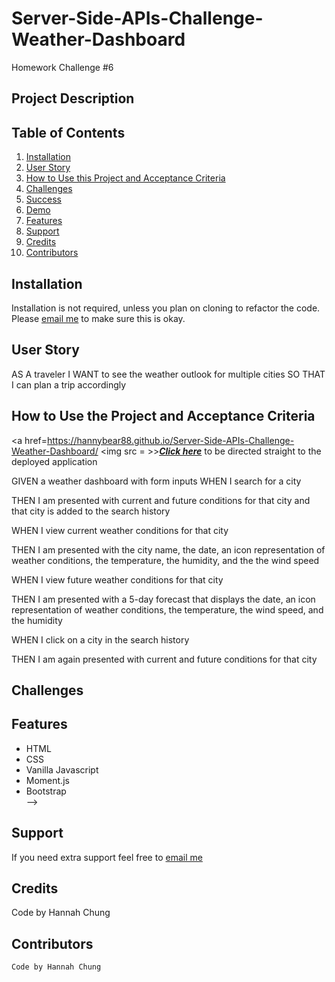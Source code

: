 # Server-Side-APIs-Challenge-Weather-Dashboard
Homework Challenge #6




## Project Description

<!-- For this assignment we had to create a weather dashboard. We had to make sure that when first opening the applcation the current weather shows, and the next five days and 3-hourly weather shows. In those cards, the current city, weather condition with icon, humidity, wind speed, and date are in them. When the user searches for a weather in a city it will automatically display what I had just mentioned. For the date I used the moment.js code where it shows the date, year, day of the week, and the time. The user can either search using the city or city, state code, and country code. When the user clicks on a history city of their search it will take them back to that search and show the weather. When the user searches for the same city it won't appear again. The city also saves after they click refresh. I had also added a "clear history" button just in case the user wants to start fresh. The background also changes according to what the weather conditions is.  In the cards I had also added additional weather conditions just in case the user likes to get more indepth information on the weather. My live page can be seen in the <a href="#Table of Contents">Table of Contents</a> section. HTML, CSS, Vanilla Javascript, Bootstrap, and Moment.js are all used on this application. It is also responsive to all devices: laptop,tablets, and mobile. You can <a href=https://github.com/hannybear88/Server-Side-APIs-Challenge-Weather-Dashboard>Click here</a>  to see my code for this project.  -->



## Table of Contents
<nav>
    <ol>
        <li><a href="#Installation">Installation</a></li>
        <li><a href="User Story">User Story</a></li>
         <li><a href="#How to Use this Project and Acceptance Criteria">How to Use this Project and Acceptance Criteria</a></li>
          <li><a href="#Challenges">Challenges</a></li>
        <li><a href="#Success">Success</a></li>
         <li><a href="Demo">Demo</a></li>
          <li><a href="#Features">Features</a></li>
        <li><a href="#Support">Support</a></li>
        <li><a href="#Credits">Credits</a></li>
        <li><a href="#Contributors">Contributors</a></li>
    </ol>
</nav>

## Installation

Installation is not required, unless you plan on cloning to refactor the code. Please <a href="mailto:hannahkchung88@gmail.com">email me</a> to make sure this is okay. 

## User Story

AS A traveler
I WANT to see the weather outlook for multiple cities
SO THAT I can plan a trip accordingly

## How to Use the Project and Acceptance Criteria

<a href=https://hannybear88.github.io/Server-Side-APIs-Challenge-Weather-Dashboard/ <img src = >><u><i><strong>Click here</strong></i></u></a> to be directed straight to the deployed application

GIVEN a weather dashboard with form inputs
WHEN I search for a city

THEN I am presented with current and future conditions for that city and that city is added to the search history

WHEN I view current weather conditions for that city

THEN I am presented with the city name, the date, an icon representation of weather conditions, the temperature, the humidity, and the the wind speed

WHEN I view future weather conditions for that city

THEN I am presented with a 5-day forecast that displays the date, an icon representation of weather conditions, the temperature, the wind speed, and the humidity

WHEN I click on a city in the search history

THEN I am again presented with current and future conditions for that city

<!-- GIVEN I am using a daily planner to create a schedule
WHEN I open the planner<br>
THEN the current day is displayed at the top of the calendar
<img src="./assets/images/Work-Day-Current-Day.png" />

WHEN I scroll down
THEN I am presented with time blocks for standard business hours
<img src="./assets/images/Work-Day-Timeblocks-Shown.png" />


WHEN I view the time blocks for that day
THEN each time block is color-coded to indicate whether it is in the past, present, or future
<img src="./assets/images/Color-Coded-Past-Present-Future.png" />

Past = GRAY
<img src="./assets/images/Work-Day-Schedule-Past.png" />

present = RED
<img src="./assets/images/Work-Day-Schedule-Present.png" />

Future = GREEN
<img src="./assets/images/Work-Day-Schedule-Future.png" />

WHEN I click into a time block
<img src="./assets/images/User-Clicks-on-Timeblock.png" />

THEN I can enter an event
<img src="./assets/images/User-Enters-Schedule-in-Timeblock.png" />
<img src="./assets/images/User-Entered-Schedule-in-Timeblock.png" />

WHEN I click the save button for that time block
<img src="./assets/images/User-Clicks-Save-to-Save-Their-Schedule-of-the-Day.png" />

THEN the text for that event is saved in local storage
<img src="./assets/images/User-Saves-Their-Schedule-of-Their-Day.png" /> 


WHEN I refresh the page
THEN the saved events persist
<img src="./assets/images/User-Schedule-of-Their-Day-Saves-Persists-After-Refresh.png" />
<img src="./assets/images/Schedule-Persists-After-Clicking-Refresh.gif"/> -->

## Challenges
<!-- This assignment was a challenging. Vanilla Javascript is quite challenging to use.  Moment.js, and Bootstrap. Even though this assignment was challenging, it was quite enjoyable because I do like knowing what the weather is like especially on days I have plans where my friends/family and I would be outside most of the day if not all day. It is also very useful to know the weather in advance, so I am prepared to drive in a weather other than the weather conditions being sunny and clear. It also helps me how I should dress up and if I need to bring extra clothes depending on the weather. I'd like to eventually challenge myself on this project by adding an option of having a section where it leads to a planner according to the weather. 

I wanted to add the UV Index in the cards, however, unfortunately it isn't available for free anymore. I had also wanted to add the weather snow conditions, but I 

## Success
I feel like I did well on this assignment by suceeding on the requirements on the assignment. I had added extra features to challenge myself which I like to do. I had added the extra weather conditions, so the user knows what to expect such as the chance of rain and what the lowest & highest temperature would be for the next 5 days and 3-hourly forecast so they can be prepared what the weather would be like. 



## Demo

<!-- WORK DAY SCHEDULER SCREENSHOT
<img src="./assets/images/Work-Day-Schedule-Screenshot.png" /> -->


## Features

<ul>
    <li>HTML</li>
    <li>CSS</li>
    <li>Vanilla Javascript</li>
    <li>Moment.js</li>
    <li>Bootstrap</li> -->
</ul>

## Support

If you need extra support feel free to <a href="mailto:hannahkchung88@gmail.com">email me</a>



## Credits


Code by Hannah Chung
   

## Contributors

    Code by Hannah Chung
   
